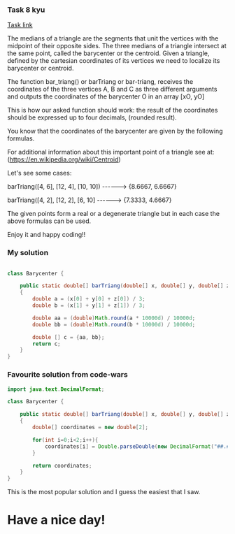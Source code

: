 ### Task 8 kyu

[Task link](https://www.codewars.com/kata/5601c5f6ba804403c7000004)

The medians of a triangle are the segments that unit the vertices with the midpoint of their opposite sides. The three medians of a triangle intersect at the same point, called the barycenter or the centroid. Given a triangle, defined by the cartesian coordinates of its vertices we need to localize its barycenter or centroid.

The function bar_triang() or barTriang or bar-triang, receives the coordinates of the three vertices A, B and C as three different arguments and outputs the coordinates of the barycenter O in an array [xO, yO]

This is how our asked function should work: the result of the coordinates should be expressed up to four decimals, (rounded result).

You know that the coordinates of the barycenter are given by the following formulas.

For additional information about this important point of a triangle see at: (https://en.wikipedia.org/wiki/Centroid)

Let's see some cases:

barTriang([4, 6], [12, 4], [10, 10]) ------> {8.6667, 6.6667}

barTriang([4, 2], [12, 2], [6, 10] ------> {7.3333, 4.6667}

The given points form a real or a degenerate triangle but in each case the above formulas can be used.

Enjoy it and happy coding!!


### My solution

```Java

class Barycenter {

    public static double[] barTriang(double[] x, double[] y, double[] z)
    {
        double a = (x[0] + y[0] + z[0]) / 3;
        double b = (x[1] + y[1] + z[1]) / 3;

        double aa = (double)Math.round(a * 10000d) / 10000d;
        double bb = (double)Math.round(b * 10000d) / 10000d;

        double [] c = {aa, bb};
        return c;
    }
}

```

### Favourite solution from code-wars

```Java
import java.text.DecimalFormat;

class Barycenter {

    public static double[] barTriang(double[] x, double[] y, double[] z)
    {
        double[] coordinates = new double[2];

        for(int i=0;i<2;i++){
            coordinates[i] = Double.parseDouble(new DecimalFormat("##.####").format((x[i]+y[i]+z[i])/3));
        }

        return coordinates;
    }
}

```

This is the most popular solution and I guess the easiest that I saw. 

# Have a nice day!
